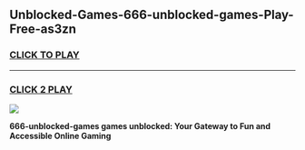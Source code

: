 
## Unblocked-Games-666-unblocked-games-Play-Free-as3zn
<h3>
<a href="https://premium76.site?title=666-unblocked-games&ref=19M">CLICK TO PLAY</a></h3>
<hr>

<h3>
<a href="https://premium76.site?title=666-unblocked-games&ref=19M">CLICK 2 PLAY</a>
  
</h3>

<a href="https://premium76.site?title=666-unblocked-games&ref=19M"><img src="https://clearcache.store/games.png"></a>


**666-unblocked-games games unblocked: Your Gateway to Fun and Accessible Online Gaming**

